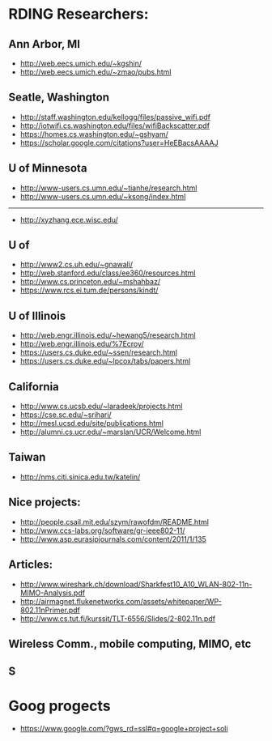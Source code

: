 # RDING Researchers:

Ann Arbor, MI
---------------
- http://web.eecs.umich.edu/~kgshin/
- http://web.eecs.umich.edu/~zmao/pubs.html

Seatle, Washington 
--------------------
- http://staff.washington.edu/kellogg/files/passive_wifi.pdf
- http://iotwifi.cs.washington.edu/files/wifiBackscatter.pdf
- https://homes.cs.washington.edu/~gshyam/
- https://scholar.google.com/citations?user=HeEBacsAAAAJ

U of Minnesota 
------------------
- http://www-users.cs.umn.edu/~tianhe/research.html
- http://www-users.cs.umn.edu/~ksong/index.html

 
-------
- http://xyzhang.ece.wisc.edu/

U of 
-----------
- http://www2.cs.uh.edu/~gnawali/
- http://web.stanford.edu/class/ee360/resources.html
- http://www.cs.princeton.edu/~mshahbaz/
- https://www.rcs.ei.tum.de/persons/kindt/


U of Illinois 
---------------
- http://web.engr.illinois.edu/~hewang5/research.html
- http://web.engr.illinois.edu/%7Ecroy/
- https://users.cs.duke.edu/~ssen/research.html
- https://users.cs.duke.edu/~lpcox/tabs/papers.html


California
-----------------
- http://www.cs.ucsb.edu/~laradeek/projects.html
- https://cse.sc.edu/~srihari/
- http://mesl.ucsd.edu/site/publications.html
- http://alumni.cs.ucr.edu/~marslan/UCR/Welcome.html

Taiwan
---------------
- http://nms.citi.sinica.edu.tw/katelin/


Nice projects:
-----------
- http://people.csail.mit.edu/szym/rawofdm/README.html
- http://www.ccs-labs.org/software/gr-ieee802-11/
- http://www.asp.eurasipjournals.com/content/2011/1/135

Articles:
---------
- http://www.wireshark.ch/download/Sharkfest10_A10_WLAN-802-11n-MIMO-Analysis.pdf
- http://airmagnet.flukenetworks.com/assets/whitepaper/WP-802.11nPrimer.pdf
- http://www.cs.tut.fi/kurssit/TLT-6556/Slides/2-802.11n.pdf

Wireless Comm., mobile computing, MIMO, etc
-----------


S
--------------

# Goog progects
- https://www.google.com/?gws_rd=ssl#q=google+project+soli
